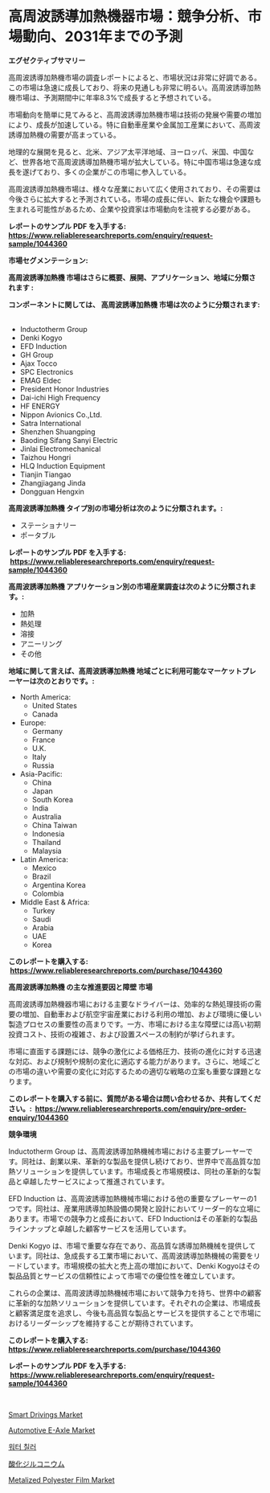 <p><h1>高周波誘導加熱機器市場：競争分析、市場動向、2031年までの予測</h1></p><p><strong>エグゼクティブサマリー</strong></p>
<p><p>高周波誘導加熱機市場の調査レポートによると、市場状況は非常に好調である。この市場は急速に成長しており、将来の見通しも非常に明るい。高周波誘導加熱機市場は、予測期間中に年率8.3%で成長すると予想されている。</p><p>市場動向を簡単に見てみると、高周波誘導加熱機市場は技術の発展や需要の増加により、成長が加速している。特に自動車産業や金属加工産業において、高周波誘導加熱機の需要が高まっている。</p><p>地理的な展開を見ると、北米、アジア太平洋地域、ヨーロッパ、米国、中国など、世界各地で高周波誘導加熱機市場が拡大している。特に中国市場は急速な成長を遂げており、多くの企業がこの市場に参入している。</p><p>高周波誘導加熱機市場は、様々な産業において広く使用されており、その需要は今後さらに拡大すると予測されている。市場の成長に伴い、新たな機会や課題も生まれる可能性があるため、企業や投資家は市場動向を注視する必要がある。</p></p>
<p><strong>レポートのサンプル PDF を入手する: <a href="https://www.reliableresearchreports.com/enquiry/request-sample/1044360">https://www.reliableresearchreports.com/enquiry/request-sample/1044360</a></strong></p>
<p><strong>市場セグメンテーション:</strong></p>
<p><strong> 高周波誘導加熱機 市場はさらに概要、展開、アプリケーション、地域に分類されます :</strong></p>
<p><strong>コンポーネントに関しては、 高周波誘導加熱機 市場は次のように分類されます: &nbsp;</strong></p>
<p><ul><li>Inductotherm Group</li><li>Denki Kogyo</li><li>EFD Induction</li><li>GH Group</li><li>Ajax Tocco</li><li>SPC Electronics</li><li>EMAG Eldec</li><li>President Honor Industries</li><li>Dai-ichi High Frequency</li><li>HF ENERGY</li><li>Nippon Avionics Co.,Ltd.</li><li>Satra International</li><li>Shenzhen Shuangping</li><li>Baoding Sifang Sanyi Electric</li><li>Jinlai Electromechanical</li><li>Taizhou Hongri</li><li>HLQ Induction Equipment</li><li>Tianjin Tiangao</li><li>Zhangjiagang Jinda</li><li>Dongguan Hengxin</li></ul></p>
<p><strong> 高周波誘導加熱機 タイプ別の市場分析は次のように分類されます。:</strong></p>
<p><ul><li>ステーショナリー</li><li>ポータブル</li></ul></p>
<p><strong>レポートのサンプル PDF を入手する: &nbsp;<a href="https://www.reliableresearchreports.com/enquiry/request-sample/1044360">https://www.reliableresearchreports.com/enquiry/request-sample/1044360</a></strong></p>
<p><strong> 高周波誘導加熱機 アプリケーション別の市場産業調査は次のように分類されます。:</strong></p>
<p><ul><li>加熱</li><li>熱処理</li><li>溶接</li><li>アニーリング</li><li>その他</li></ul></p>
<p><strong>地域に関して言えば、高周波誘導加熱機 地域ごとに利用可能なマーケットプレーヤーは次のとおりです。:</strong></p>
<p><ul>
    <li>
        North America:
        <ul>
            <li>United States</li>
            <li>Canada</li>
        </ul>
    </li>
    <li>
        Europe:
        <ul>
            <li>Germany</li>
            <li>France</li>
            <li>U.K.</li>
            <li>Italy</li>
            <li>Russia</li>
        </ul>
    </li>
    <li>
        Asia-Pacific:
        <ul>
            <li>China</li>
            <li>Japan</li>
            <li>South Korea</li>
            <li>India</li>
            <li>Australia</li>
            <li>China Taiwan</li>
            <li>Indonesia</li>
            <li>Thailand</li>
            <li>Malaysia</li>
        </ul>
    </li>
    <li>
        Latin America:
        <ul>
            <li>Mexico</li>
            <li>Brazil</li>
            <li>Argentina Korea</li>
            <li>Colombia</li>
        </ul>
    </li>
    <li>
        Middle East & Africa:
        <ul>
            <li>Turkey</li>
            <li>Saudi</li>
            <li>Arabia</li>
            <li>UAE</li>
            <li>Korea</li>
        </ul>
    </li>
    </ul></p>
<p><strong>このレポートを購入する: &nbsp;<a href="https://www.reliableresearchreports.com/purchase/1044360">https://www.reliableresearchreports.com/purchase/1044360</a></strong></p>
<p><strong>高周波誘導加熱機 の主な推進要因と障壁 市場</strong></p>
<p><p>高周波誘導加熱機器市場における主要なドライバーは、効率的な熱処理技術の需要の増加、自動車および航空宇宙産業における利用の増加、および環境に優しい製造プロセスの重要性の高まりです。一方、市場における主な障壁には高い初期投資コスト、技術の複雑さ、および設置スペースの制約が挙げられます。</p><p>市場に直面する課題には、競争の激化による価格圧力、技術の進化に対する迅速な対応、および規制や規制の変化に適応する能力があります。さらに、地域ごとの市場の違いや需要の変化に対応するための適切な戦略の立案も重要な課題となります。</p></p>
<p><strong>このレポートを購入する前に、質問がある場合は問い合わせるか、共有してください。:&nbsp; <a href="https://www.reliableresearchreports.com/enquiry/pre-order-enquiry/1044360">https://www.reliableresearchreports.com/enquiry/pre-order-enquiry/1044360</a></strong></p>
<p><strong>競争環境</strong></p>
<p><p>Inductotherm Group は、高周波誘導加熱機械市場における主要プレーヤーです。同社は、創業以来、革新的な製品を提供し続けており、世界中で高品質な加熱ソリューションを提供しています。市場成長と市場規模は、同社の革新的な製品と卓越したサービスによって推進されています。</p><p>EFD Induction は、高周波誘導加熱機械市場における他の重要なプレーヤーの1つです。同社は、産業用誘導加熱設備の開発と設計においてリーダー的な立場にあります。市場での競争力と成長において、EFD Inductionはその革新的な製品ラインナップと卓越した顧客サービスを活用しています。</p><p>Denki Kogyo は、市場で重要な存在であり、高品質な誘導加熱機械を提供しています。同社は、急成長する工業市場において、高周波誘導加熱機械の需要をリードしています。市場規模の拡大と売上高の増加において、Denki Kogyoはその製品品質とサービスの信頼性によって市場での優位性を確立しています。</p><p>これらの企業は、高周波誘導加熱機械市場において競争力を持ち、世界中の顧客に革新的な加熱ソリューションを提供しています。それぞれの企業は、市場成長と顧客満足度を追求し、今後も高品質な製品とサービスを提供することで市場におけるリーダーシップを維持することが期待されています。</p></p>
<p><strong>このレポートを購入する: &nbsp; <a href="https://www.reliableresearchreports.com/purchase/1044360">https://www.reliableresearchreports.com/purchase/1044360</a></strong></p>
<p><strong>レポートのサンプル PDF を入手する: &nbsp;<a href="https://www.reliableresearchreports.com/enquiry/request-sample/1044360">https://www.reliableresearchreports.com/enquiry/request-sample/1044360</a></strong><strong></strong></p>
<p>&nbsp;</p>
<p><p><a href="https://view.publitas.com/reportprime-1/smart-drivings-market-with-the-goal-of-estimating-the-market-size-and-future-growth-potential-of-various-market-segments-based-on-component-applications-end-user-and-region/">Smart Drivings Market</a></p><p><a href="https://github.com/prosalinda88/Market-Research-Report-List-3/blob/main/automotive-e-axle-market.md">Automotive E-Axle Market</a></p><p><a href="https://github.com/vsoq0zknh59/Market-Research-Report-List-1/blob/main/8833281188625.md">워터 칠러</a></p><p><a href="https://github.com/bevdtkn4419963/Market-Research-Report-List-1/blob/main/4326642188720.md">酸化ジルコニウム</a></p><p><a href="https://issuu.com/reportprime-2/docs/metalized-polyester-film-market-size-2030.pptx">Metalized Polyester Film Market</a></p></p>